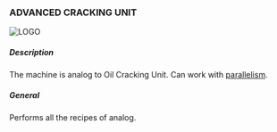 ### ADVANCED CRACKING UNIT

![LOGO](https://cdn.discordapp.com/attachments/916393114166525974/927967084653199482/ADV_CRACKING.png)

##### Description

The machine is analog to Oil Cracking Unit. Can work with [parallelism](#/mechanics#parallelism).

##### General

Performs all the recipes of analog.

